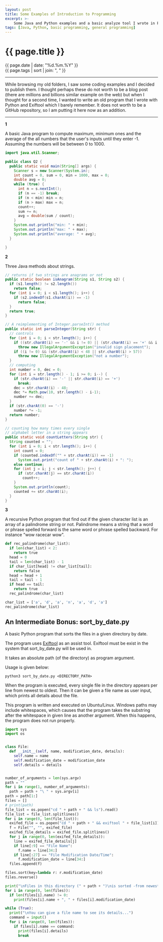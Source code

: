 ```yaml
---
layout: post
title: Some Examples of Introduction to Programming
excerpt: >-
    Some Java and Python examples and a basic analyze tool I wrote in Python.
tags: [Java, Python, basic programming, general programming]
---
```


# {{ page.title }}

<div class="post_date">{{ page.date | date: "%d.%m.%Y" }}</div>
<div class="post_tags">{{ page.tags | sort | join: ", " }}</div>

***

While browsing my old folders, I saw some coding examples and I decided to publish them. I thought perhaps these do not worth to be a blog post (there are millions and billions similar example on the web) but when I thought for a second time, I wanted to write an old program that I wrote with Python and Exiftool which I barely remember. It does not worth to be a GitHub repository, so I am putting it here now as an addition.

***

**1**

A basic Java program to compute maximum, minimum ones and the average of the all numbers that the user's inputs until they enter -1. Assuming the numbers will be between 0 to 1000.

```java
import java.util.Scanner;

public class Q2 {
  public static void main(String[] args) {
    Scanner s = new Scanner(System.in);
    int count = 0, sum = 0, min = 1000, max = 0; 
    double avg = 0;
    while (true) {
      int n = s.nextInt();
      if (n == -1) break;
      if (n < min) min = n;
      if (n > max) max = n;
      count++;
      sum += n;
      avg = double(sum / count);
    }
    System.out.println("min: " + min);
    System.out.println("max: " + max);
    System.out.println("average: " + avg);
  }

}
```

**2** 

Three Java methods about strings.

```java
// returns if two strings are anagrams or not
public static boolean isAnagram(String s1, String s2) {
  if (s1.length() != s2.length())
    return false;
  for (int i = 0; i < s1.length(); i++) {
    if (s2.indexOf(s1.charAt(i)) == -1)
      return false;
  }
  return true;
}

// A reimplementing of Integer.parseInt() method
public static int parseInteger(String str) {
  // controls
  for (int i = 0; i < str.length(); i++) {
    if ((str.charAt(i) == '-' && i != 0) || (str.charAt(i) == '+' && i != 0))
      throw new IllegalArgumentException("invalid sign placement");
    if ((i != 0) && (str.charAt(i) < 48 || str.charAt(i) > 57))
      throw new IllegalArgumentException("not a number");
  }
  // computing
  int number = 0, dec = 0;
  for (int i = str.length() - 1; i >= 0; i--) {
    if (str.charAt(i) == '-' || str.charAt(i) == '+')
      break;
    dec = str.charAt(i) - 48;
    dec *= Math.pow(10, str.length() - i-1);
    number += dec;
  }
  if (str.charAt(0) == '-')
    number *= -1;
  return number;
}

// counting how many times every single 
// alphabet letter in a string appears
public static void countLetters(String str) {
  String counted = "";
  for (int i = 0; i < str.length(); i++) {
    int count = 0;
    if (counted.indexOf("" + str.charAt(i)) == -1)
      System.out.print("count of " + str.charAt(i) + ": ");
    else continue;
    for (int j = i; j < str.length(); j++) {
      if (str.charAt(j) == str.charAt(i))
        count++;
    }
    System.out.println(count);
    counted += str.charAt(i);
  }
}
```

**3**

A recursive Python program that find out if the given character list is an array of a palindrome string or not. Palindrome means a string that a word or phrase spelled forward is the same word or phrase spelled backward. For instance "wow racecar wow".

```python
def rec_palindrome(char_list):
  if len(char_list) < 2:
    return true
  head = 0
  tail = len(char_list) - 1
  if char_list[head] != char_list[tail]:
    return false
  head = head + 1
  tail = tail - 1
  if head == tail:
    return true
  rec_palindrome(char_list)

char_list = ['a', 'd', 'a', 'n', 'a', 'd', 'a']
rec_palindrome(char_list)
```


## An Intermediate Bonus: sort_by_date.py

A basic Python program that sorts the files in a given directory by date.

The program uses [Exiftool](https://github.com/exiftool/exiftool) as an assist tool. Exiftool must be exist in the system that sort_by_date.py will be used in.

It takes an absolute path (of the directory) as program argument.

Usage is given below:

```terminal
python3 sort_by_date.py <DIRECTORY_PATH>
```

When the program is executed, every single file in the directory appears per line from newest to oldest. Then it can be given a file name as user input, which prints all details about the file.

This program is written and executed on Ubuntu/Linux. Windows paths may include whitespaces, which causes that the program takes the substring after the whitespace in given line as another argument. When this happens, the program does not run properly.

```python
import sys
import os


class File:
  def __init__(self, name, modification_date, details):
    self.name = name
    self.modification_date = modification_date
    self.details = details


number_of_arguments = len(sys.argv)
path = ""
for i in range(1, number_of_arguments):
  path = path + "\ " + sys.argv[i]
path = path[1:]
files = []
# print(path)
file_list = os.popen("cd " + path + " && ls").read()
file_list = file_list.splitlines()
for i in range(0, len(file_list)):
  exifed_file = os.popen("cd " + path + " && exiftool " + file_list[i]).read()
  f = File("", "", exifed_file)
  exifed_file_details = exifed_file.splitlines()
  for j in range(0, len(exifed_file_details)):
    line = exifed_file_details[j]
    if line[:9] == "File Name":
      f.name = line[34:]
    if line[:27] == "File Modification Date/Time":
      f.modification_date = line[34:]
  files.append(f)

files.sort(key=lambda r: r.modification_date)
files.reverse()

print("\nFiles in this directory (" + path + ")\nis sorted -from newest to oldest- as: \n")
for i in range(0, len(files)):
  if len(files[i].name) != 0:
    print(files[i].name + ", " + files[i].modification_date)

while (True):
  print("\nYou can give a file name to see its details...")
  command = input()
  for i in range(0, len(files)):
    if files[i].name == command:
      print(files[i].details)
      break
```

